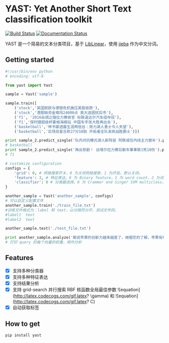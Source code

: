 # YAST: Yet Another Short Text classification toolkit

[![Build Status](https://travis-ci.org/ailurus1991/YAST.svg?branch=master)](https://travis-ci.org/ailurus1991/YAST)
[![Documentation Status](https://readthedocs.org/projects/yast-doc/badge/?version=latest)](http://yast-doc.readthedocs.io/en/latest/?badge=latest)

YAST 是一个简易的文本分类项目，基于 [LibLinear](http://www.csie.ntu.edu.tw/~cjlin/liblinear/)，使用 [jieba](https://github.com/fxsjy/jieba) 作为中文分词。

## Getting started

```python
#!/usr/bin/env python
# encoding: utf-8

from yast import Yast

sample = Yast('sample')

sample.train([
    ('stock','英国脱欧与德银危机施压美股收跌'),
    ('stock','港股缺资金难闯24000点 美大选困扰后市'),
    ('f1', '2016丝绸之路拉力赛收官 标致道达尔汽车组夺冠'),
    ('f1','保时捷超级杯霍根海姆站 中国车手张大胜再出击'),
    ('basketball','林书豪透露生涯两低谷：效力湖人勇士令人失望'),
    ('basketball','后场双星合砍27分10助 开拓者全队发挥战胜爵士')])

print sample_2.predict_single('队内对抗曝光湖人新阵容 阿联或任内线主力替补').predicted_y
# basketball
print sample_2.predict_single('再出悲剧！ 达喀尔拉力赛后勤车肇事致1死10伤').predicted_y
# f1

# customize configuration
configs = {
    'grid': 0, # 网格搜索开关。0 为关闭网格搜索，1 为开启。默认关闭。
    'feature': 3, # 特征表达。0 为 Binary feature，1 为 word count，2 为词频，3 为TF-IDF。
    'classifier': 0 # 分类器选择。0 为 Crammer and Singer SVM multiclass，1 为 L1 损失分类 one-vs-rest，2 为 L2损失分类 one-vs-rest，3 为逻辑回归 one-vs-rest。
}

another_sample = Yast('another_sample', configs)
# 可以自定义配置文件
another_sample.train('./train_file.txt')
#训练文件格式为：label 和 text，以分隔符分开，测试文件同。
#label1  text
#label2  text

another_sample.test('./test_file.txt')

print another_sample.analyze('都说苹果的创新力越来越差了，根据您的了解，苹果有哪些外行看不到内行却深感振奋的黑科技？')
# 打印 query 的每个向量的权重，用作分析
```

## Features

- [x] 支持多种分类器
- [x] 支持多种特征表达
- [x] 支持结果分析
- [x] 支持 grid-search 并行搜索 RBF 核函数全局最佳参数 ![equation](http://latex.codecogs.com/gif.latex? \gamma) 和 ![equation](http://latex.codecogs.com/gif.latex? C)
- [x] 自动获取标签

## How to get

```python
pip install yast
```
